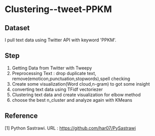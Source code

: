 # Clustering--tweet-PPKM

## Dataset

I pull text data using Twitter API with keyword 'PPKM'. 

## Step

1. Getting Data from Twitter with Tweepy
2. Preprocessing Text : drop duplicate text, remove(emoticon,punctuation,stopwords),spell checking
3. Create some visualization(Word cloud,n-gram) to got some insight
4. converting text data using TFidf vectoriezer
5. Clustering text data and create visualization for elbow method
6. choose the best n_cluster and analyze again with KMeans

## Reference

[1] Python Sastrawi. URL : https://github.com/har07/PySastrawi
